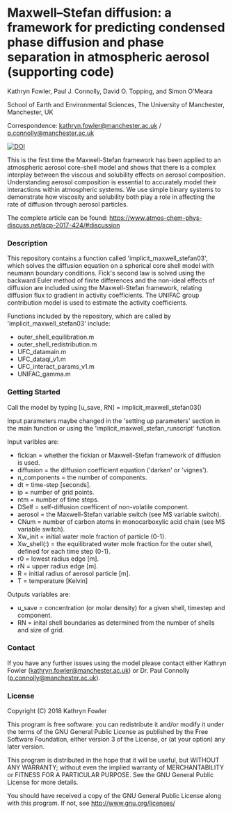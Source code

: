 # Maxwell–Stefan diffusion: a framework for predicting condensed phase diffusion and phase separation in atmospheric aerosol (supporting code)

Kathryn Fowler, Paul J. Connolly, David O. Topping, and Simon O'Meara

School of Earth and Environmental Sciences, The University of Manchester, Manchester, UK

Correspondence: kathryn.fowler@manchester.ac.uk / p.connolly@manchester.ac.uk

[![DOI](https://zenodo.org/badge/DOI/10.5281/zenodo.1156928.svg)](https://doi.org/10.5281/zenodo.1156928)

This is the first time the Maxwell-Stefan framework has been applied to an atmospheric aerosol core-shell model and shows that there is a complex interplay between the viscous and solubility effects on aerosol composition. Understanding aerosol composition is essential to accurately model their interactions within atmospheric systems. We use simple binary systems to demonstrate how viscosity and solubility both play a role in affecting the rate of diffusion through aerosol particles.

The complete article can be found: <https://www.atmos-chem-phys-discuss.net/acp-2017-424/#discussion>

### Description

This repository contains a function called 'implicit_maxwell_stefan03', which solves the diffusion equation on a spherical core shell model with neumann boundary conditions. Fick's second law is solved using the backward Euler method of finite differences and the non-ideal effects of diffusion are included using the Maxwell-Stefan framework, relating diffusion flux to gradient in activity coefficients. The UNIFAC group contribution model is used to estimate the activity coefficients.

Functions included by the repository, which are called by 'implicit_maxwell_stefan03' include:
 - outer_shell_equilibration.m
 - outer_shell_redistribution.m
 - UFC_datamain.m
 - UFC_dataqi_v1.m
 - UFC_interact_params_v1.m
 - UNIFAC_gamma.m

### Getting Started

Call the model by typing [u_save, RN] = implicit_maxwell_stefan03()

Input parameters maybe changed in the 'setting up parameters' section in the main function or using the 'implicit_maxwell_stefan_runscript' function.

Input varibles are:
 - fickian =  whether the fickian or Maxwell-Stefan framework of diffusion is used.
 - diffusion = the diffusion coefficient equation ('darken' or 'vignes').
 - n_components = the number of components.
 - dt = time-step [seconds].
 - ip = number of grid points.
 - ntm = number of time steps.
 - DSelf = self-diffusion coefficent of non-volatile component.
 - aerosol = the Maxwell-Stefan variable switch (see MS variable switch).
 - CNum = number of carbon atoms in monocarboxylic acid chain (see MS variable switch).
 - Xw_init = initial water mole fraction of particle (0-1).
 - Xw_shell(:) = the equilibrated water mole fraction for the outer shell, defined for each time step (0-1).
 - r0 = lowest radius edge [m].
 - rN = upper radius edge [m].
 - R = initial radius of aerosol particle [m].
 - T = temperature [Kelvin]

Outputs variables are:
 - u_save = concentration (or molar density) for a given shell, timestep and component.
 - RN = inital shell boundaries as determined from the number of shells and size of grid.

### Contact

If you have any further issues using the model please contact either Kathryn Fowler (kathryn.fowler@manchester.ac.uk) or Dr. Paul Connolly (p.connolly@manchester.ac.uk).

### License

Copyright (C) 2018  Kathryn Fowler

This program is free software: you can redistribute it and/or modify it under the terms of the GNU General Public License as published by the Free Software Foundation, either version 3 of the License, or (at your option) any later version.

This program is distributed in the hope that it will be useful, but WITHOUT ANY WARRANTY; without even the implied warranty of MERCHANTABILITY or FITNESS FOR A PARTICULAR PURPOSE.  See the GNU General Public License for more details.

You should have received a copy of the GNU General Public License along with this program. If not, see <http://www.gnu.org/licenses/>
